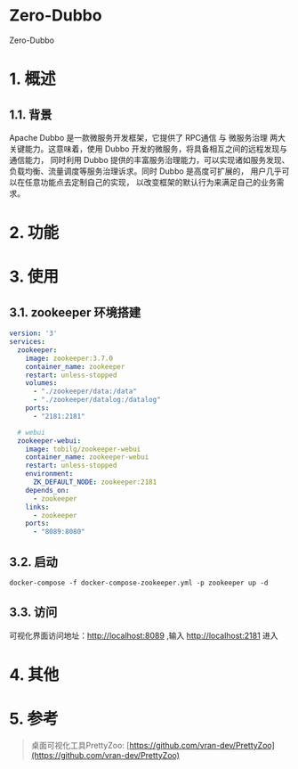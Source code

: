 # Zero-Dubbo
Zero-Dubbo
# 1. 概述
## 1.1. 背景
Apache Dubbo 是一款微服务开发框架，它提供了 RPC通信 与 微服务治理 两大关键能力。这意味着，使用 Dubbo 开发的微服务，将具备相互之间的远程发现与通信能力，
同时利用 Dubbo 提供的丰富服务治理能力，可以实现诸如服务发现、负载均衡、流量调度等服务治理诉求。同时 Dubbo 是高度可扩展的，
用户几乎可以在任意功能点去定制自己的实现， 以改变框架的默认行为来满足自己的业务需求。

# 2. 功能

# 3. 使用
## 3.1. zookeeper 环境搭建
```yaml
version: '3'
services:
  zookeeper:
    image: zookeeper:3.7.0
    container_name: zookeeper
    restart: unless-stopped
    volumes:
      - "./zookeeper/data:/data"
      - "./zookeeper/datalog:/datalog"
    ports:
      - "2181:2181"

  # webui
  zookeeper-webui:
    image: tobilg/zookeeper-webui
    container_name: zookeeper-webui
    restart: unless-stopped
    environment:
      ZK_DEFAULT_NODE: zookeeper:2181
    depends_on:
      - zookeeper
    links:
      - zookeeper
    ports:
      - "8089:8080"
```
## 3.2. 启动
```shell
docker-compose -f docker-compose-zookeeper.yml -p zookeeper up -d
```

## 3.3. 访问
可视化界面访问地址：[http://localhost:8089](http://localhost:8089) ,输入 [http://localhost:2181](http://localhost:2181) 进入

# 4. 其他

# 5. 参考
> 桌面可视化工具PrettyZoo: [https://github.com/vran-dev/PrettyZoo](https://github.com/vran-dev/PrettyZoo)
